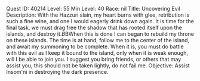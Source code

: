 Quest ID: 40214
Level: 55
Min Level: 40
Race: nil
Title: Uncovering Evil
Description: With the Hazzuri slain, my heart burns with glee, retribution is such a fine wine, and one I would eagerly drink down again. It is time for the final task, we must drag free the shadow that has rooted itself upon the islands, and destroy it.$B$BWhen this is done I can began to rebuild my throne on these islands. The time is at hand, follow me to the center of the island, and await my summoning to be complete. When it is, you must do battle with this evil as I keep it bound to the island, only when it is weak enough, will I be able to join you. I suggest you bring friends, or others that may assist you, this should not be taken lightly, do not fail me.
Objective: Assist Insom'ni in destroying the dark presence.
